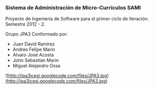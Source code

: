 ### Sistema de Administración de Micro-Currículos SAMI ###
Proyecto de Ingeniería de Software para el primer ciclo de Iteración.
Semestre 2012 - 2.

Grupo JPA3 Conformado por:
  * Juan David Ramirez
  * Andres Felipe Marin
  * Alvaro José Acosta
  * John Sebastian Marin
  * Miguel Alejandro Ossa

![http://jpa3icesi.googlecode.com/files/JPA3.jpg](http://jpa3icesi.googlecode.com/files/JPA3.jpg)

